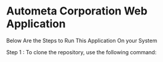 # Autometa Corporation Web Application

Below Are the Steps to Run This Application On your System 

Step 1 : To clone the repository, use the following command:



